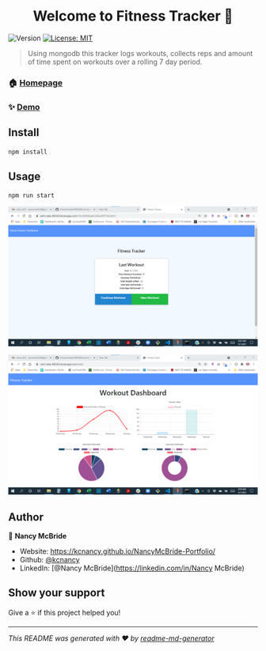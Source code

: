 <h1 align="center">Welcome to Fitness Tracker 👋</h1>
<p>
  <img alt="Version" src="https://img.shields.io/badge/version-1.0.0-blue.svg?cacheSeconds=2592000" />
  <a href="#" target="_blank">
    <img alt="License: MIT" src="https://img.shields.io/badge/License-MIT-yellow.svg" />
  </a>
</p>

> Using mongodb this tracker logs workouts, collects reps and amount of time spent on workouts over a rolling 7 day period.

### 🏠 [Homepage](https://github.com/kcnancy/FitnessTracker)

### ✨ [Demo](https://calm-lake-49245.herokuapp.com/?id=60898ae6eb547d00155e048b)

## Install

```sh
npm install
```

## Usage

```sh
npm run start
```
![Screenshot](/public/images/deployeddash.png)

![Screenshot](/public/images/deployedstats.png)

## Author

👤 **Nancy McBride**

* Website: https://kcnancy.github.io/NancyMcBride-Portfolio/
* Github: [@kcnancy](https://github.com/kcnancy)
* LinkedIn: [@Nancy McBride](https://linkedin.com/in/Nancy McBride)

## Show your support

Give a ⭐️ if this project helped you!

***
_This README was generated with ❤️ by [readme-md-generator](https://github.com/kefranabg/readme-md-generator)_
